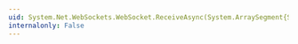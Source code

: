 ```yaml
---
uid: System.Net.WebSockets.WebSocket.ReceiveAsync(System.ArraySegment{System.Byte},System.Threading.CancellationToken)
internalonly: False
---
```

